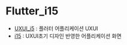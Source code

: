# Flutter_i15
- [UXUI_i5](https://github.com/elliekim9881/AIFFELthon_I15/tree/main/Flutter_i15/UXUI_i15) : 플러터 어플리케이션 UXUI
- [i15](https://github.com/elliekim9881/AIFFELthon_I15/tree/main/Flutter_i15/i15) : UXUI초기 디자인 반영한 어플리케이션 화면

